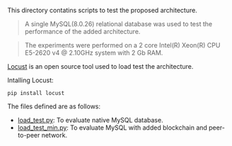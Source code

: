 This directory contatins scripts to test the proposed architecture.

> A single MySQL(8.0.26) relational database was used to test the performance of the added architecture.


> The experiments were performed on a 2 core Intel(R) Xeon(R) CPU E5-2620 v4 @ 2.10GHz system with 2 Gb RAM.

[Locust](https://locust.io/) is an open source tool used to load test the architecture.

Intalling Locust:
```
pip install locust
```

The files defined are as follows:
  * [load_test.py](./load_test.py): To evaluate native MySQL database.
  * [load_test_min.py](./load_test_mine.py): To evaluate MySQL with added blockchain and peer-to-peer network.